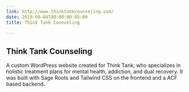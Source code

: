 ```yaml
---
link: http://www.thinktankcounseling.com/
date: 2019-09-04T00:00:00-05:00
title: Think Tank Counseling

---
```

## Think Tank Counseling

A custom WordPress website created for Think Tank, who specializes in holistic treatment plans for mental health, addiction, and dual recovery. It was built with Sage Roots and Tailwind CSS on the frontend and a ACF based backend. 